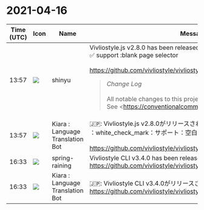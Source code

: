 # 2021-04-16

|Time (UTC)|Icon|Name|Message|
|---|---|---|---|
|13:57|![](https://avatars.slack-edge.com/2018-04-27/354445776386_e258f5ed5ba887b08668_72.jpg)|shinyu|Vivliostyle.js v2.8.0 has been released‼️<br>✅ support :blank page selector<br><br><https://github.com/vivliostyle/vivliostyle.js/blob/master/CHANGELOG.md><br><blockquote>*Change Log*<br><br>All notable changes to this project will be documented in this file.  <br>See <https://conventionalcommits.org|Conventional Commits> for commit guidelines.<br><br>*<https://github.com/vivliostyle/vivliostyle.js/compare/v2.7.0...v2.8.0|2.8.0> (2021-04-16)*<br>*Bug Fixes*<br><br>• Failed to fetch documents when pub-manifest file has no file name extension (<https://github.com/vivliostyle/vivliostyle.js/commit/7fd2e157af034c50f120658c182510ca66374949|7fd2e15>)<br>• InvalidNodeTypeError: Failed to execute 'setStartBefore' on 'Range': the given Node has no parent (<https://github.com/vivliostyle/vivliostyle.js/commit/836b64cd82e56dc391b3fa814ada256a2dadde2e|836b64c>), closes <https://github.com/vivliostyle/vivliostyle.js/issues/715|#715><br>• Stops with error when CSS property value calc() has invalid expression (<https://github.com/vivliostyle/vivliostyle.js/commit/61001a24abd7e327c34d1c52a834edf09b65f015|61001a2>), closes <https://github.com/vivliostyle/vivliostyle.js/issues/717|#717><br>• Stops with InvalidCharacterError: Failed to execute 'setAttribute' on 'Element' (<https://github.com/vivliostyle/vivliostyle.js/commit/f0253fa8744af1111b84dc1766cf15e5db7c95af|f0253fa>), closes <https://github.com/vivliostyle/vivliostyle.js/issues/718|#718><br>• target-counter and forced page break caused layout problems (<https://github.com/vivliostyle/vivliostyle.js/commit/377eaf9da2d55c85ceee0814d553c3b3ee3ed83f|377eaf9>), closes <https://github.com/vivliostyle/vivliostyle.js/issues/722|#722><br>• The ::first-letter pseudo-element not applied when a newline is preceding the first letter (<https://github.com/vivliostyle/vivliostyle.js/commit/546ed7449c4c5e3fd187b07de6efbab54f5123e9|546ed74>), closes <https://github.com/vivliostyle/vivliostyle.js/issues/716|#716><br>• TOC panel should not have a whole document in web publication (<https://github.com/vivliostyle/vivliostyle.js/commit/d95043b23f3a349875c520b53e957e8730f781d3|d95043b>), closes <https://github.com/vivliostyle/vivliostyle.js/issues/720|#720><br><br>*Features*<br><br>• support :blank page selector (<https://github.com/vivliostyle/vivliostyle.js/commit/7145f7631b58f9677c016b36cd57c8d2a268a469|7145f76>), closes <https://github.com/vivliostyle/vivliostyle.js/issues/428|#428><br><br>*<https://github.com/vivliostyle/vivliostyle.js/compare/v2.6.2...v2.7.0|2.7.0> (2021-04-07)*<br>*Features*<br><br>• add paper sizes (<https://github.com/vivliostyle/vivliostyle.js/commit/245e39a32c801701e1d30decb574407c99a8347c|245e39a>)<br>• support named pages (<https://github.com/vivliostyle/vivliostyle.js/commit/9fba2ebb0c20fd926dc422165b139985621e4934|9fba2eb>), closes <https://github.com/vivliostyle/vivliostyle.js/issues/425|#425><br><br>*<https://github.com/vivliostyle/vivliostyle.js/compare/v2.6.1...v2.6.2|2.6.2> (2021-03-25)*<br>*Bug Fixes*<br><br>• Failed to load documents from URL that contains "%26" or "%3F" etc. (<https://github.com/vivliostyle/vivliostyle.js/commit/c7da706c7bdaeaf9848472284ff9303defe9e1d8|c7da706>), closes <https://github.com/vivliostyle/vivliostyle.js/issues/711|#711><br>• TypeError: Cannot read property 'anchorSlot' of undefined (<https://github.com/vivliostyle/vivliostyle.js/commit/1625c810625999bedc28f53514c1fa11d2b539d1|1625c81>), closes <https://github.com/vivliostyle/vivliostyle.js/issues/712|#712><br><br>*<https://github.com/vivliostyle/vivliostyle.js/compare/v2.6.0...v2.6.1|2.6.1> (2021-03-23)*<br>*Bug Fixes*<br><br>• Minimum font size setting in Chrome causes ruby font size problem (<https://github.com/vivliostyle/vivliostyle.js/commit/5e52c6fb8a581405d96ba5ff1165e9e01823308b|5e52c6f>), closes <https://github.com/vivliostyle/vivliostyle.js/issues/673|#673><br><br>*<https://github.com/vivliostyle/vivliostyle.js/compare/v2.5.2...v2.6.0|2.6.0> (2021-03-14)*<br>*Bug Fixes*<br><br>• *core:* Footnotes may cause "TypeError: Cannot read property 'styler' of null" (<https://github.com/vivliostyle/vivliostyle.js/commit/fbce3c709b9b76a1833af54a9dd68a620ae1b9f3|fbce3c7>), closes <https://github.com/vivliostyle/vivliostyle.js/issues/707|#707><br>• *core:* Stops with "TypeError: Cannot read property 'toLowerCase' of undefined" (<https://github.com/vivliostyle/vivliostyle.js/commit/38548abd013914c1bdf78d5dbcccb68ed9c043ee|38548ab>), closes <https://github.com/vivliostyle/vivliostyle.js/issues/706|#706><br><br>*Features*<br><br>• *viewer:* Add Print button and improve Settings menu (<https://github.com/vivliostyle/vivliostyle.js/commit/7a98a6eed2b3a97c0f696bd44d05d4f27ce772a0|7a98a6e>)<br>• *viewer:* MathJax config update: use default scale and margin settings (<https://github.com/vivliostyle/vivliostyle.js/commit/0bedbbe7d4dd9ef2a19b4ff31b83660d140e8fd1|0bedbbe>), closes <https://github.com/vivliostyle/vivliostyle.js/issues/593|#593><br>• *viewer:* Set coreViewer to the window object to allow other program to control the viewer (<https://github.com/vivliostyle/vivliostyle.js/commit/db47cefab875d16d6a8d7d70a6acf2c300bf581d|db47cef>)<br><br>*<https://github.com/vivliostyle/vivliostyle.js/compare/v2.5.1...v2.5.2|2.5.2> (2021-03-05)*<br>*Bug Fixes*<br><br>• *core:* Hang-up with footnote or page float on pseudo elements (<https://github.com/vivliostyle/vivliostyle.js/commit/cf324d404922b01f19e5fd675874fb4aad7ef593|cf324d4>), closes <https://github.com/vivliostyle/vivliostyle.js/issues/703|#703><br><br>*<https://github.com/vivliostyle/vivliostyle.js/compare/v2.5.0...v2.5.1|2.5.1> (2021-02-28)*<br>*Bug Fixes*<br><br>• *core:* Wrong page counter value when page counter is reset in the previous doc (<https://github.com/vivliostyle/vivliostyle.js/commit/a4d9e185aae96407be217d3505706216582dd0d8|a4d9e18>), closes <https://github.com/vivliostyle/vivliostyle.js/issues/701|#701><br><br>*<https://github.com/vivliostyle/vivliostyle.js/compare/v2.5.0-pre.0...v2.5.0|2.5.0> (2021-02-26)*<br>*Features*<br><br>• *core:* Support the :nth() page selector (<https://github.com/vivliostyle/vivliostyle.js/commit/ad6f3e9c788425097c7be3443b2032733c32cdb4|ad6f3e9>), closes <https://github.com/vivliostyle/vivliostyle.js/issues/667|#667><br><br>*<https://github.com/vivliostyle/vivliostyle.js/compare/v2.4.2...v2.5.0-pre.0|2.5.0-pre.0> (2021-02-23)*<br>*Bug Fixes*<br><br>• *core:* spread break at beginning of a document does not work properly (<https://github.com/vivliostyle/vivliostyle.js/commit/f1208bf8d4a542970fdca64a0ff99679064715a7|f1208bf>), closes <https://github.com/vivliostyle/vivliostyle.js/issues/666|#666><br>• *core:* Missing source map (<https://github.com/vivliostyle/vivliostyle.js/commit/f8add2bc50b4a333c1d62806675adfa05eb3b61e|f8add2b>), closes <https://github.com/vivliostyle/vivliostyle.js/issues/695|#695><br><br>*Features*<br><br>• *viewer:* Configuration flags (<https://github.com/vivliostyle/vivliostyle.js/commit/2073f28cad3a04b379bbe42555e3b0c3f90ecd49|2073f28>), closes <https://github.com/vivliostyle/vivliostyle.js/issues/692|#692><br><br>*<https://github.com/vivliostyle/vivliostyle.js/compare/v2.4.1...v2.4.2|2.4.2> (2021-01-25)*<br>*Bug Fixes*<br><br>• top margin at forced break was ignored when target-counter is used (<https://github.com/vivliostyle/vivliostyle.js/commit/c8485ad668fd462fca15c960660c154388214bc9|c8485ad>), closes <https://github.com/vivliostyle/vivliostyle.js/issues/690|#690><br>• *react:* Add react-dom to peer deps (<https://github.com/vivliostyle/vivliostyle.js/commit/33250317db52c01c338796f1b5d72eb931a688c7|3325031>)<br>• *react:* init core-viewer once even if source is updated (<https://github.com/vivliostyle/vivliostyle.js/commit/56f3d1b30440e5a21f88e43ea07aafa6e3ba3ec2|56f3d1b>)<br>• *react:* remove incorrect startPage (<https://github.com/vivliostyle/vivliostyle.js/commit/7f7951c8e059af317254820a1529d4c2776130c9|7f7951c>)<br><br>*<https://github.com/vivliostyle/vivliostyle.js/compare/v2.4.0...v2.4.1|2.4.1> (2021-01-12)*<br>*Bug Fixes*<br><br>• Page float displayed unexpectedly in earlier page when target-counter is used (<https://github.com/vivliostyle/vivliostyle.js/commit/34952e97636236b71f520f9feccc747b65aca85c|34952e9>), closes <https://github.com/vivliostyle/vivliostyle.js/issues/681|#681><br><br>*<https://github.com/vivliostyle/vivliostyle.js/compare/v2.3.0...v2.4.0|2.4.0> (2020-12-28)*<br>*Features*<br><br>• Support named strings …</blockquote>|
|13:57|![](https://avatars.slack-edge.com/2021-03-01/1807880975282_5c8ad89e782096649baa_72.png)|Kiara : Language Translation Bot|🇯🇵: Vivliostyle.js v2.8.0がリリースされました：bangbang：<br>：white_check_mark：サポート：空白ページセレクター<br><br><https://github.com/vivliostyle/vivliostyle.js/blob/master/CHANGELOG.md>|
|16:33|![](https://secure.gravatar.com/avatar/1ac180f0868137292905c311b5fff781.jpg?s=72&d=https%3A%2F%2Fa.slack-edge.com%2Fdf10d%2Fimg%2Favatars%2Fava_0021-72.png)|spring-raining|Vivliostyle CLI v3.4.0 has been released!<br><https://github.com/vivliostyle/vivliostyle-cli/blob/main/CHANGELOG.md>|
|16:33|![](https://avatars.slack-edge.com/2021-03-01/1807880975282_5c8ad89e782096649baa_72.png)|Kiara : Language Translation Bot|🇯🇵: Vivliostyle CLI v3.4.0がリリースされました！<br><https://github.com/vivliostyle/vivliostyle-cli/blob/main/CHANGELOG.md>|
